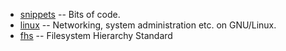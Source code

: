 * [snippets](snippets.md) -- Bits of code.
* [linux](linux.md) -- Networking, system administration etc. on GNU/Linux.
* [fhs](fhs.md) -- Filesystem Hierarchy Standard
